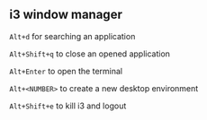 ## i3 window manager

`Alt+d` for searching an application

`Alt+Shift+q` to close an opened application

`Alt+Enter` to open the terminal

`Alt+<NUMBER>` to create a new desktop environment

`Alt+Shift+e` to kill i3 and logout
